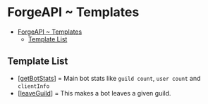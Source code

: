 # ForgeAPI ~ Templates

- [ForgeAPI ~ Templates](#forgeapi--templates)
  - [Template List](#template-list)

## Template List

- [[getBotStats]] = Main bot stats like `guild count`, `user count` and `clientInfo`
- [[leaveGuild]] = This makes a bot leaves a given guild.

[getBotStats]: ./templates/getBotStats/
[leaveGuild]: ./templates/leaveGuild/
